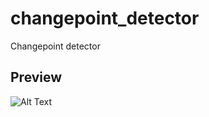 # changepoint_detector
Changepoint detector

## Preview
![Alt Text](https://github.com/iboraham/online_changepoint_detector/blob/master/assets/preview.gif)
